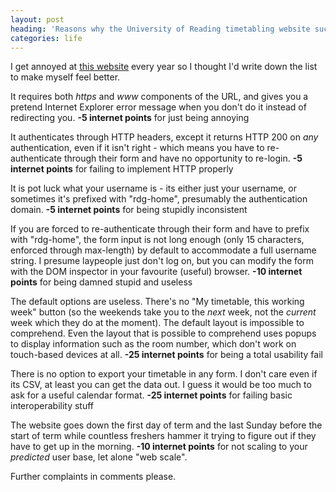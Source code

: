 ```yaml
---
layout: post
heading: 'Reasons why the University of Reading timetabling website sucks'
categories: life
---
```


I get annoyed at [this website](https://www.futuretimetable.reading.ac.uk) every year so I thought I'd write down the list to make myself feel better.

It requires both *https* and *www* components of the URL, and gives you a pretend Internet Explorer error message when you don't do it instead of redirecting you. **-5 internet points** for just being annoying

It authenticates through HTTP headers, except it returns HTTP 200 on *any* authentication, even if it isn't right - which means you have to re-authenticate through their form and have no opportunity to re-login. **-5 internet points** for failing to implement HTTP properly

It is pot luck what your username is - its either just your username, or sometimes it's prefixed with "rdg-home\", presumably the authentication domain. **-5 internet points** for being stupidly inconsistent

If you are forced to re-authenticate through their form and have to prefix with "rdg-home\", the form input is not long enough (only 15 characters, enforced through max-length) by default to accommodate a full username string. I presume laypeople just don't log on, but you can modify the form with the DOM inspector in your favourite (useful) browser. **-10 internet points** for being damned stupid and useless

The default options are useless. There's no "My timetable, this working week" button (so the weekends take you to the *next* week, not the *current* week which they do at the moment). The default layout is impossible to comprehend. Even the layout that is possible to comprehend uses popups to display information such as the room number, which don't work on touch-based devices at all. **-25 internet points** for being a total usability fail

There is no option to export your timetable in any form. I don't care even if its CSV, at least you can get the data out. I guess it would be too much to ask for a useful calendar format. **-25 internet points** for failing basic interoperability stuff

The website goes down the first day of term and the last Sunday before the start of term while countless freshers hammer it trying to figure out if they have to get up in the morning. **-10 internet points** for not scaling to your *predicted* user base, let alone "web scale".

Further complaints in comments please.